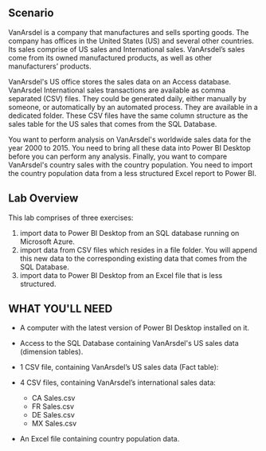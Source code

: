 ## Scenario

VanArsdel is a company that manufactures and sells sporting goods. The company has offices in the United States (US) and several other countries. Its sales comprise of US sales and International sales. VanArsdel’s sales come from its owned manufactured products, as well as other manufacturers’ products.

VanArsdel's US office stores the sales data on an Access database. VanArsdel International sales transactions are available as comma separated (CSV) files. They could be generated daily, either manually by someone, or automatically by an automated process. They are available in a dedicated folder. These CSV files have the same column structure as the sales table for the US sales that comes from the SQL Database.

You want to perform analysis on VanArsdel's worldwide sales data for the year 2000 to 2015. You need to bring all these data into Power BI Desktop before you can perform any analysis. Finally, you want to compare VanArsdel's country sales with the country population. You need to import the country population data from a less structured Excel report to Power BI.

## Lab Overview

This lab comprises of three exercises:

1. import data to Power BI Desktop from an SQL database running on Microsoft Azure.
2. import data from CSV files which resides in a file folder. You will append this new data to the corresponding existing data that comes from the SQL Database.
3. import data to Power BI Desktop from an Excel file that is less structured.


## WHAT YOU'LL NEED

- A computer with the latest version of Power BI Desktop installed on it.

- Access to the SQL Database containing VanArsdel's US sales data (dimension tables).

- 1 CSV file, containing VanArsdel’s US sales data (Fact table):

- 4 CSV files, containing VanArsdel’s international sales data:

    - CA Sales.csv
    - FR Sales.csv
    - DE Sales.csv
    - MX Sales.csv


- An Excel file containing country population data.